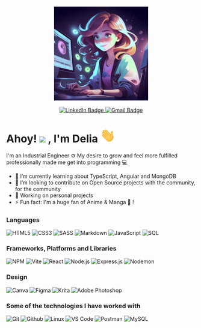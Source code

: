 <p align="Center" ><img src="https://github.com/deligarbur/deligarbur/blob/main/girl-developer.JPG?raw=true" width ="250px"></p>
<div id="badges" align="center">
  <a href="https://www.linkedin.com/in/delia-garcia-burgos/" target="_blank">
    <img src="https://img.shields.io/badge/LinkedIn-blue?style=for-the-badge&logo=linkedin&logoColor=white" alt="LinkedIn Badge"/>
  </a>
  <a href="mailto:deliagarciaburgos@gmail.com" target="_blank">
    <img src="https://img.shields.io/badge/Gmail-D14836?style=for-the-badge&logo=gmail&logoColor=white" alt="Gmail Badge"/>
  </a>
</div>  


<h1 align="Left">  Ahoy! <img src="https://media.giphy.com/media/WUlplcMpOCEmTGBtBW/giphy.gif" width="40px"> , I'm Delia <img src="https://raw.githubusercontent.com/ABSphreak/ABSphreak/master/gifs/Hi.gif" width="40px" /> </h1>

I'm an Industrial Engineer ⚙️ My desire to grow and feel more fulfilled professionally made me get into programming 💻

- 🔭 I’m currently learning about TypeScript, Angular and MongoDB
- 👯 I’m looking to contribute on Open Source projects with the community, for the community
- 🌻 Working on personal projects
- ⚡ Fun fact: I'm a huge fan of Anime & Manga 💮 !


### Languages </br>
![HTML5](https://img.shields.io/badge/-HTML5-000000?style=for-the-badge&logo=HTML5)
![CSS3](https://img.shields.io/badge/-CSS3-000000?style=for-the-badge&logo=CSS3)
![SASS](https://img.shields.io/badge/-SASS-000000?style=for-the-badge&logo=SASS)
![Markdown](http://img.shields.io/badge/-Markdown-000000?style=for-the-badge&logo=Markdown&logoColor=magenta)
![JavaScript](https://img.shields.io/badge/-JavaScript-000000?style=for-the-badge&logo=javascript)
![SQL](https://img.shields.io/badge/-SQL-000000?style=for-the-badge&logo=MySQL)


### Frameworks, Platforms and Libraries </br>
![NPM](https://img.shields.io/badge/-npm-000000?style=for-the-badge&logo=npm)
![Vite](https://img.shields.io/badge/-Vite-000000?style=for-the-badge&logo=Vite)
![React](https://img.shields.io/badge/-React-000000?style=for-the-badge&logo=react)
![Node.js](https://img.shields.io/badge/-Node.js-000000?style=for-the-badge&logo=Node.js)
![Express.js](https://img.shields.io/badge/-Express-000000?style=for-the-badge&logo=Express)
![Nodemon](https://img.shields.io/badge/-Nodemon-000000?style=for-the-badge&logo=Nodemon)


### Design </br>
![Canva](https://img.shields.io/badge/-canva-000000?style=for-the-badge&logo=canva)
![Figma](https://img.shields.io/badge/-Figma-000000?style=for-the-badge&logo=figma)
![Krita](https://img.shields.io/badge/-krita-000000?style=for-the-badge&logo=krita)
![Adobe Photoshop](https://img.shields.io/badge/adobe%20photoshop-000000?style=for-the-badge&logo=adobe%20photoshop)


### Some of the technologies I have worked with</br>
![Git](http://img.shields.io/badge/-Git-000000?style=for-the-badge&logo=Git)
![Github](http://img.shields.io/badge/-Github-000000?style=for-the-badge&logo=Github&logoColor=green)
![Linux](http://img.shields.io/badge/-Linux-000000?style=for-the-badge&logo=linux)
![VS Code](http://img.shields.io/badge/-VS%20Code-000000?style=for-the-badge&logo=Visual-studio-code&logoColor=blue)
![Postman](http://img.shields.io/badge/-Postman-000000?style=for-the-badge&logo=Postman)
![MySQL](https://img.shields.io/badge/mysql-000000?style=for-the-badge&logo=mysql)

